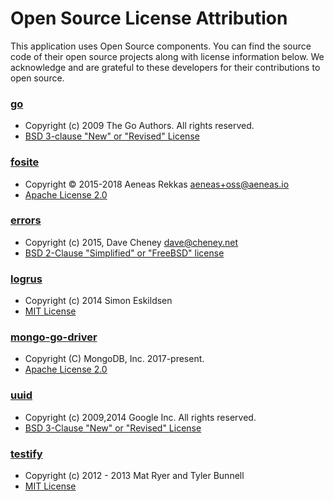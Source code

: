 # Open Source License Attribution

This application uses Open Source components. You can find the source
code of their open source projects along with license information below.
We acknowledge and are grateful to these developers for their contributions
to open source.

### [go](https://github.com/golang/go)
- Copyright (c) 2009 The Go Authors. All rights reserved.
- [BSD 3-clause "New" or "Revised" License](https://github.com/golang/go/blob/master/LICENSE)

### [fosite](https://github.com/ory/fosite)
- Copyright © 2015-2018 Aeneas Rekkas <aeneas+oss@aeneas.io>
- [Apache License 2.0](https://github.com/ory/fosite/blob/v0.32.2/LICENSE)

### [errors](https://github.com/pkg/errors)
- Copyright (c) 2015, Dave Cheney <dave@cheney.net>
- [BSD 2-Clause "Simplified" or "FreeBSD" license](https://github.com/pkg/errors/blob/v0.9.1/LICENSE)

### [logrus](https://github.com/sirupsen/logrus)
- Copyright (c) 2014 Simon Eskildsen
- [MIT License](https://github.com/sirupsen/logrus/blob/v1.4.2/LICENSE)

### [mongo-go-driver](https://github.com/mongodb/mongo-go-driver)
- Copyright (C) MongoDB, Inc. 2017-present.
- [Apache License 2.0](https://github.com/mongodb/mongo-go-driver/blob/v1.5.2/LICENSE)

### [uuid](https://github.com/google/uuid)
- Copyright (c) 2009,2014 Google Inc. All rights reserved.
- [BSD 3-Clause "New" or "Revised" License](https://github.com/google/uuid/blob/v1.2.0/LICENSE)

### [testify](https://github.com/stretchr/testify)
- Copyright (c) 2012 - 2013 Mat Ryer and Tyler Bunnell
- [MIT License](https://github.com/stretchr/testify/blob/v1.6.1/LICENSE)
